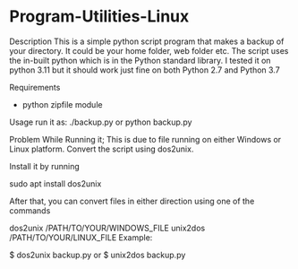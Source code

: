 # Program-Utilities-Linux

Description
This is a simple python script program that makes a backup of your directory. It could be your home folder, web folder etc.
The script uses the in-built python which is in the Python standard library. I tested it on python 3.11 but it should work just fine on both Python 2.7 and Python 3.7 

Requirements
- python zipfile module

Usage
run it as: 
./backup.py
or 
python backup.py

Problem While Running it;
This is due to file running on either Windows or Linux platform.
Convert the script using dos2unix.

Install it by running

sudo apt install dos2unix

After that, you can convert files in either direction using one of the commands

dos2unix /PATH/TO/YOUR/WINDOWS_FILE
unix2dos /PATH/TO/YOUR/LINUX_FILE
Example:

$ dos2unix backup.py
or 
$ unix2dos backup.py
